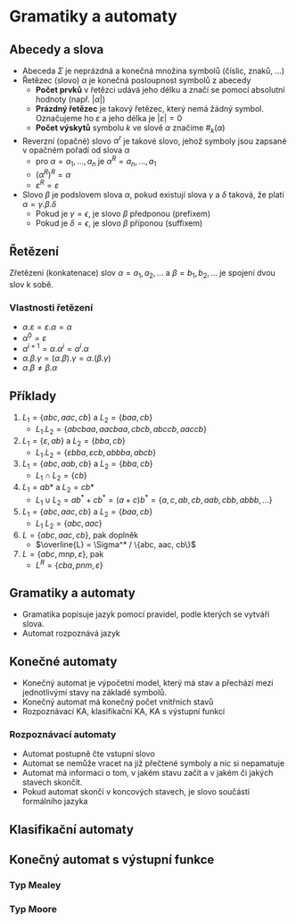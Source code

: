 # Gramatiky a automaty

## Abecedy a slova

- Abeceda $\Sigma$ je neprázdná a konečná množina symbolů (číslic, znaků, ...)
- Řetězec (slovo) $\alpha$ je konečná posloupnost symbolů z abecedy
    - __Počet prvků__ v řetězci udává jeho délku a značí se pomocí absolutní hodnoty (např. $|\alpha|$)
    - __Prázdný řetězec__ je takový řetězec, který nemá žádný symbol. Označujeme ho $\varepsilon$ a jeho délka je $|\varepsilon|=0$
    - __Počet výskytů__ symbolu $k$ ve slově $\alpha$ značíme $\#_k(\alpha)$
- Reverzní (opačné) slovo $\alpha^r$ je takové slovo, jehož symboly jsou zapsané v opačném pořadí od slova $\alpha$
    - pro $\alpha = a_1, ..., a_n$ je $\alpha^R = a_n, ..., a_1$
    - $(\alpha^R)^R = \alpha$
    - $\varepsilon^R = \varepsilon$
- Slovo $\beta$ je podslovem slova $\alpha$, pokud existují slova $\gamma$ a $\delta$ taková, že platí $\alpha = \gamma . \beta . \delta$
    - Pokud je $\gamma = \epsilon$, je slovo $\beta$ předponou (prefixem)
    - Pokud je $\delta = \epsilon$, je slovo $\beta$ příponou (suffixem)

## Řetězení
Zřetězení (konkatenace) slov $\alpha = a_1, a_2, ...$ a $\beta = b_1, b_2, ...$ je spojení dvou slov k sobě.

### Vlastnosti řetězení
- $\alpha . \varepsilon = \varepsilon . \alpha = \alpha$
- $\alpha^0 = \varepsilon$
- $\alpha^{i+1} = \alpha . \alpha^i = \alpha^i . \alpha$
- $\alpha . \beta . \gamma = (\alpha . \beta) . \gamma = \alpha . (\beta . \gamma)$
- $\alpha . \beta \not= \beta . \alpha$

## Příklady

1. $L_1 = \{abc, aac, cb\}$ a $L_2 = \{baa, cb\}$
    - $L_1 . L_2 = \{abcbaa, aacbaa, cbcb, abccb, aaccb\}$
2. $L_1 = \{\varepsilon, ab\}$ a $L_2 = \{bba, cb\}$
    - $L_1 . L_2 = \{\varepsilon{bba}, \varepsilon{cb}, abbba, abcb\}$
3. $L_1 = \{abc, aab, cb\}$ a $L_2 = \{bba, cb\}$
    - $L_1 \cap L_2 = \{cb\}$
4. $L_1 = ab*$ a $L_2 = cb*$
    - $L_1 \cup L_2 = ab^* + cb^* = (a+c)b^* = \{a, c, ab, cb, aab, cbb, abbb, ...\}$
5. $L_1 = \{abc, aac, cb\}$ a $L_2 = \{baa, cb\}$
    - $L_1 \ L_2 = \{abc, aac\}$
6. $L = \{abc, aac, cb\}$, pak doplněk
    - $\overline{L} = \Sigma^* / \{abc, aac, cb\}$ 
7. $L = \{abc, mnp, \varepsilon\}$, pak
    - $L^R = \{cba, pnm, \varepsilon\}$

## Gramatiky a automaty
- Gramatika popisuje jazyk pomocí pravidel, podle kterých se vytváří slova.
- Automat rozpoznává jazyk

## Konečné automaty
- Konečný automat je výpočetní model, který má stav a přechází mezi jednotlivými stavy na základě symbolů.
- Konečný automat má konečný počet vnitřních stavů
- Rozpoznávací KA, klasifikační KA, KA s výstupní funkcí

### Rozpoznávací automaty
- Automat postupně čte vstupní slovo
- Automat se nemůže vracet na již přečtené symboly a nic si nepamatuje
- Automat má informaci o tom, v jakém stavu začít a v jakém či jakých stavech skončit.
- Pokud automat skončí v koncových stavech, je slovo součástí formálního jazyka

## Klasifikační automaty

## Konečný automat s výstupní funkce

### Typ Mealey

### Typ Moore
